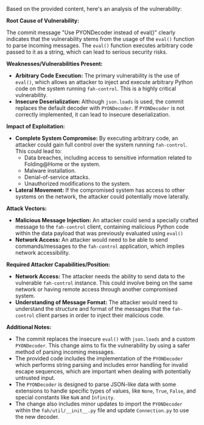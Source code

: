 Based on the provided content, here's an analysis of the vulnerability:

**Root Cause of Vulnerability:**

The commit message "Use PYONDecoder instead of eval()" clearly indicates that the vulnerability stems from the usage of the `eval()` function to parse incoming messages. The `eval()` function executes arbitrary code passed to it as a string, which can lead to serious security risks.

**Weaknesses/Vulnerabilities Present:**

- **Arbitrary Code Execution:** The primary vulnerability is the use of `eval()`, which allows an attacker to inject and execute arbitrary Python code on the system running `fah-control`. This is a highly critical vulnerability.
- **Insecure Deserialization:**  Although `json.loads` is used, the commit replaces the default decoder with `PYONDecoder`. If `PYONDecoder` is not correctly implemented, it can lead to insecure deserialization.

**Impact of Exploitation:**

- **Complete System Compromise:** By executing arbitrary code, an attacker could gain full control over the system running `fah-control`. This could lead to:
    - Data breaches, including access to sensitive information related to Folding@Home or the system.
    - Malware installation.
    - Denial-of-service attacks.
    - Unauthorized modifications to the system.
- **Lateral Movement:** If the compromised system has access to other systems on the network, the attacker could potentially move laterally.

**Attack Vectors:**

- **Malicious Message Injection:** An attacker could send a specially crafted message to the `fah-control` client, containing malicious Python code within the data payload that was previously evaluated using `eval()`
- **Network Access:** An attacker would need to be able to send commands/messages to the `fah-control` application, which implies network accessibility.

**Required Attacker Capabilities/Position:**

- **Network Access:** The attacker needs the ability to send data to the vulnerable `fah-control` instance. This could involve being on the same network or having remote access through another compromised system.
- **Understanding of Message Format:** The attacker would need to understand the structure and format of the messages that the `fah-control` client parses in order to inject their malicious code.

**Additional Notes:**
- The commit replaces the insecure `eval()` with `json.loads` and a custom `PYONDecoder`. This change aims to fix the vulnerability by using a safer method of parsing incoming messages.
- The provided code includes the implementation of the `PYONDecoder` which performs string parsing and includes error handling for invalid escape sequences, which are important when dealing with potentially untrusted input.
- The `PYONDecoder` is designed to parse JSON-like data with some extensions to handle specific types of values, like `None`, `True`, `False`, and special constants like `NaN` and `Infinity`.
- The change also includes minor updates to import the `PYONDecoder` within the `fah/util/__init__.py` file and update `Connection.py` to use the new decoder.